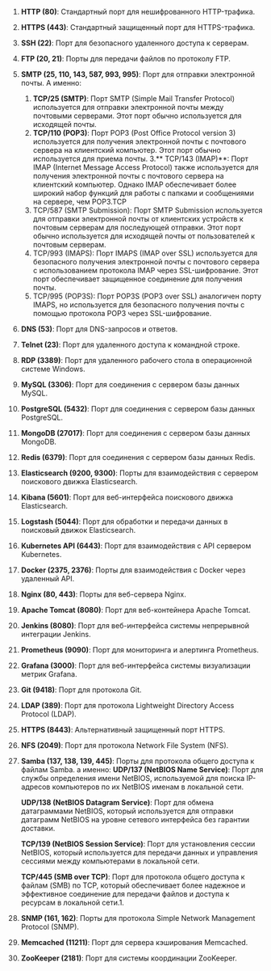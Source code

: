   
1. **HTTP (80)**: Стандартный порт для нешифрованного HTTP-трафика.
2. **HTTPS (443)**: Стандартный защищенный порт для HTTPS-трафика.
3. **SSH (22)**: Порт для безопасного удаленного доступа к серверам.
4. **FTP (20, 21)**: Порты для передачи файлов по протоколу FTP.
5. **SMTP (25, 110, 143, 587, 993, 995)**: Порт для отправки электронной почты. А именно:
	1. **TCP/25 (SMTP)**: Порт SMTP (Simple Mail Transfer Protocol) используется для отправки электронной почты между почтовыми серверами. Этот порт обычно используется для исходящей почты.
	2. **TCP/110 (POP3)**: Порт POP3 (Post Office Protocol version 3) используется для получения электронной почты с почтового сервера на клиентский компьютер. Этот порт обычно используется для приема почты.
	3.** TCP/143 (IMAP)**: Порт IMAP (Internet Message Access Protocol) также используется для получения электронной почты с почтового сервера на клиентский компьютер. Однако IMAP обеспечивает более широкий набор функций для работы с папками и сообщениями на сервере, чем POP3.TCP 
	4. TCP/587 (SMTP Submission): Порт SMTP Submission используется для отправки электронной почты от клиентских устройств к почтовым серверам для последующей отправки. Этот порт обычно используется для исходящей почты от пользователей к почтовым серверам.
	5. TCP/993 (IMAPS): Порт IMAPS (IMAP over SSL) используется для безопасного получения электронной почты с почтового сервера с использованием протокола IMAP через SSL-шифрование. Этот порт обеспечивает защищенное соединение для получения почты.
	6. TCP/995 (POP3S): Порт POP3S (POP3 over SSL) аналогичен порту IMAPS, но используется для безопасного получения почты с помощью протокола POP3 через SSL-шифрование.
6. **DNS (53)**: Порт для DNS-запросов и ответов.
7. **Telnet (23)**: Порт для удаленного доступа к командной строке.
8. **RDP (3389)**: Порт для удаленного рабочего стола в операционной системе Windows.
9. **MySQL (3306)**: Порт для соединения с сервером базы данных MySQL.
10. **PostgreSQL (5432)**: Порт для соединения с сервером базы данных PostgreSQL.
11. **MongoDB (27017)**: Порт для соединения с сервером базы данных MongoDB.
12. **Redis (6379)**: Порт для соединения с сервером базы данных Redis.
13. **Elasticsearch (9200, 9300)**: Порты для взаимодействия с сервером поискового движка Elasticsearch.
14. **Kibana (5601)**: Порт для веб-интерфейса поискового движка Elasticsearch.
15. **Logstash (5044)**: Порт для обработки и передачи данных в поисковый движок Elasticsearch.
16. **Kubernetes API (6443)**: Порт для взаимодействия с API сервером Kubernetes.
17. **Docker (2375, 2376)**: Порты для взаимодействия с Docker через удаленный API.
18. **Nginx (80, 443)**: Порты для веб-сервера Nginx.
19. **Apache Tomcat (8080)**: Порт для веб-контейнера Apache Tomcat.
20. **Jenkins (8080)**: Порт для веб-интерфейса системы непрерывной интеграции Jenkins.
21. **Prometheus (9090)**: Порт для мониторинга и алертинга Prometheus.
22. **Grafana (3000)**: Порт для веб-интерфейса системы визуализации метрик Grafana.
23. **Git (9418)**: Порт для протокола Git.
24. **LDAP (389)**: Порт для протокола Lightweight Directory Access Protocol (LDAP).
25. **HTTPS (8443)**: Альтернативный защищенный порт HTTPS.
26. **NFS (2049)**: Порт для протокола Network File System (NFS).
27. **Samba (137, 138, 139, 445)**: Порты для протокола общего доступа к файлам Samba. а именно:
	**UDP/137 (NetBIOS Name Service)**: Порт для службы определения имени NetBIOS, используемой для поиска IP-адресов компьютеров по их NetBIOS именам в локальной сети.

	**UDP/138 (NetBIOS Datagram Service)**: Порт для обмена датаграммами NetBIOS, который используется для отправки датаграмм NetBIOS на уровне сетевого интерфейса без гарантии доставки.

	**TCP/139 (NetBIOS Session Service)**: Порт для установления сессии NetBIOS, который используется для передачи данных и управления сессиями между компьютерами в локальной сети.

	**TCP/445 (SMB over TCP)**: Порт для протокола общего доступа к файлам (SMB) по TCP, который обеспечивает более надежное и эффективное соединение для передачи файлов и доступа к ресурсам в локальной сети.1. 
1. **SNMP (161, 162)**: Порты для протокола Simple Network Management Protocol (SNMP).
2. **Memcached (11211)**: Порт для сервера кэширования Memcached.
3. **ZooKeeper (2181)**: Порт для системы координации ZooKeeper.